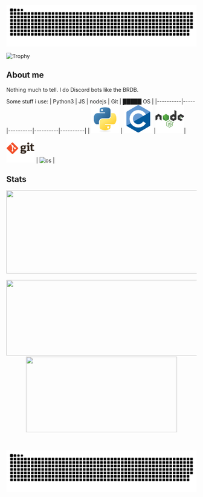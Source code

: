 <p align="center">
 <img width="1000" src="https://github.com/vale-sgwc/vale-sgwc/blob/output/github-contribution-grid-snake-dark.svg" alt="snake"/>
</p>


![Trophy](https://github-profile-trophy.vercel.app/?username=vale-sgwc&no-frame=true&no-bg=true&theme=discord&column=-1)

## About me

Nothing much to tell. I do Discord bots like the BRDB.

Some stuff i use:
 | Python3 | JS | nodejs | Git | █████ OS |
 |----------|-----|----------|----------|----------|
 |  <img src="https://github.com/devicons/devicon/blob/master/icons/python/python-original.svg" title="Python"  alt="Python" width="75" height="75"/> |  <img src="https://github.com/devicons/devicon/blob/master/icons/c/c-original.svg" title="C"  alt="C" width="75" height="75"/> |<img src="https://github.com/devicons/devicon/blob/master/icons/nodejs/nodejs-original-wordmark.svg" title="nodejs" alt="NodeJS" width="75" height="75"/>|<img src="https://github.com/devicons/devicon/blob/master/icons/git/git-original-wordmark.svg" title="Git" alt="Git" width="75" height="75"/> | <img src="https://github-production-user-asset-6210df.s3.amazonaws.com/127955755/334044755-0675962c-8901-4739-a6a6-de96242c277a.png?X-Amz-Algorithm=AWS4-HMAC-SHA256&X-Amz-Credential=AKIAVCODYLSA53PQK4ZA%2F20240527%2Fus-east-1%2Fs3%2Faws4_request&X-Amz-Date=20240527T092230Z&X-Amz-Expires=300&X-Amz-Signature=916a83e1c40ee02980c80b732b9cde63d81768bb73e241d2bc70cfaa5f4b4897&X-Amz-SignedHeaders=host&actor_id=127955755&key_id=0&repo_id=806420494" title="os" alt="os" width="80" height="80"/> |

## Stats
<p align="center">
  <img width="800" height="220" src="https://streak-stats.demolab.com?user=vale-sgwc&theme=highcontrast&hide_border=true&border_radius=5&card_width=800">
</p>


<p align="center">
  <img width="600" height="200" src="https://github-readme-stats.vercel.app/api?username=vale-sgwc&show_icons=true&theme=vision-friendly-dark">
  <img width="400" height="200" src="https://github-readme-stats.vercel.app/api/top-langs/?username=vale-sgwc&size_weight=0.15&count_weight=0.5&layout=compact&theme=vision-friendly-dark">
</p>
 

<div id="header" align="center">
  <img src="https://komarev.com/ghpvc/?username=vale-sgwc&style=for-the-badge&color=green" alt=""/>
</div>


<p align="center">
 <img width="1000" src="https://github.com/vale-sgwc/vale-sgwc/blob/output/github-contribution-grid-snake-dark.svg" alt="snake"/>
</p>
